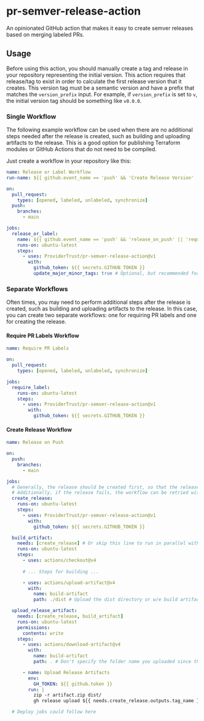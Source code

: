 # pr-semver-release-action
An opinionated GitHub action that makes it easy to create semver releases based on merging labeled PRs.

## Usage
Before using this action, you should manually create a tag and release in your repository representing the initial
version. This action requires that release/tag to exist in order to calculate the first release version that it creates.
This version tag must be a semantic version and have a prefix that matches the `version_prefix` input. For example, if
`version_prefix` is set to `v`, the initial version tag should be something like `v0.0.0`.

### Single Workflow
The following example workflow can be used when there are no additional steps needed after the release is created, such
as building and uploading artifacts to the release. This is a good option for publishing Terraform modules or GitHub
Actions that do not need to be compiled.

Just create a workflow in your repository like this:
```yaml
name: Release or Label Workflow
run-name: ${{ github.event_name == 'push' && 'Create Release Version' || 'Require PR Labels' }}

on:
  pull_request:
    types: [opened, labeled, unlabeled, synchronize]
  push:
    branches:
      - main

jobs:
  release_or_label:
    name: ${{ github.event_name == 'push' && 'release_on_push' || 'require_label' }}
    runs-on: ubuntu-latest
    steps:
      - uses: ProviderTrust/pr-semver-release-action@v1
        with:
          github_token: ${{ secrets.GITHUB_TOKEN }}
          update_major_minor_tags: true # Optional, but recommended for Terraform modules and GitHub Actions
```

### Separate Workflows
Often times, you may need to perform additional steps after the release is created, such as building and uploading
artifacts to the release. In this case, you can create two separate workflows: one for requiring PR labels and one for
creating the release.

#### Require PR Labels Workflow
```yaml
name: Require PR Labels

on:
  pull_request:
    types: [opened, labeled, unlabeled, synchronize]

jobs:
  require_label:
    runs-on: ubuntu-latest
    steps:
      - uses: ProviderTrust/pr-semver-release-action@v1
        with:
          github_token: ${{ secrets.GITHUB_TOKEN }}
```

#### Create Release Workflow
```yaml
name: Release on Push

on:
  push:
    branches:
      - main

jobs:
  # Generally, the release should be created first, so that the release version is available to subsequent steps.
  # Additionally, if the release fails, the workflow can be retried without wasting time on other steps.
  create_release:
    runs-on: ubuntu-latest
    steps:
      - uses: ProviderTrust/pr-semver-release-action@v1
        with:
          github_token: ${{ secrets.GITHUB_TOKEN }}

  build_artifact:
    needs: [create_release] # Or skip this line to run in parallel with create_release
    runs-on: ubuntu-latest
    steps:
      - uses: actions/checkout@v4
    
      # ... Steps for building ...

      - uses: actions/upload-artifact@v4
        with:
          name: build-artifact
          path: ./dist # Upload the dist directory or w/e build artifacts you have

  upload_release_artifact:
    needs: [create_release, build_artifact]
    runs-on: ubuntu-latest
    permissions:
      contents: write
    steps:
      - uses: actions/download-artifact@v4
        with:
          name: build-artifact
          path: . # Don't specify the folder name you uploaded since that folder is part of the uploaded artifact

      - name: Upload Release Artifacts
        env:
          GH_TOKEN: ${{ github.token }}
        run: |
          zip -r artifact.zip dist/
          gh release upload ${{ needs.create_release.outputs.tag_name }} artifact.zip --repo $GITHUB_REPOSITORY

  # Deploy jobs could follow here
```
